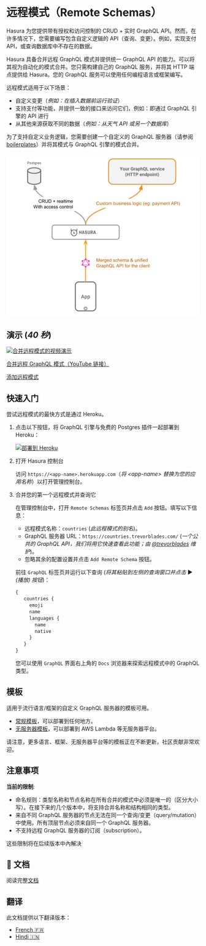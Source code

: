 # 远程模式（Remote Schemas）

Hasura 为您提供带有授权和访问控制的 CRUD + 实时 GraphQL API。然而，在许多情况下，您需要编写包含自定义逻辑的 API（查询、变更）。例如，实现支付 API，或查询数据库中不存在的数据。

Hasura 具备合并远程 GraphQL 模式并提供统一 GraphQL API 的能力。可以将其视为自动化的模式合并。您只需构建自己的 GraphQL 服务，并将其 HTTP 端点提供给 Hasura。您的 GraphQL 服务可以使用任何编程语言或框架编写。

远程模式适用于以下场景：

* 自定义变更（*例如：在插入数据前运行验证*）
* 支持支付等功能，并提供一致的接口来访问它们，例如：即通过 GraphQL 引擎的 API 进行
* 从其他来源获取不同的数据（*例如：从天气 API 或另一个数据库*）

为了支持自定义业务逻辑，您需要创建一个自定义的 GraphQL 服务器（请参阅 [boilerplates](community/boilerplates/remote-schemas)）并将其模式与 GraphQL 引擎的模式合并。

![远程模式架构](../assets/remote-schemas-arch.png)

## 演示 (*40 秒*)

[![合并远程模式的视频演示](https://img.youtube.com/vi/eY4n9aPsi0M/0.jpg)](https://www.youtube.com/watch?v=eY4n9aPsi0M)

[合并远程 GraphQL 模式（YouTube 链接）](https://youtu.be/eY4n9aPsi0M)

[添加远程模式](https://youtu.be/01t4t2t4q1c)

## 快速入门

尝试远程模式的最快方式是通过 Heroku。

1. 点击以下按钮，将 GraphQL 引擎与免费的 Postgres 插件一起部署到 Heroku：

   [![部署到 Heroku](https://www.herokucdn.com/deploy/button.svg)](https://heroku.com/deploy?template=https://github.com/hasura/graphql-engine-heroku)

2. 打开 Hasura 控制台

   访问 `https://<app-name>.herokuapp.com`（*将 \<app-name\> 替换为您的应用名称*）以打开管理控制台。

3. 合并您的第一个远程模式并查询它

   在管理控制台中，打开 ``Remote Schemas`` 标签页并点击 ``Add`` 按钮。填写以下信息：
   * 远程模式名称：``countries`` (*此远程模式的别名*)。
   * GraphQL 服务器 URL：``https://countries.trevorblades.com/`` (*一个公共的 GraphQL API，我们将用它快速查看此功能；由 [@trevorblades](https://github.com/trevorblades) 维护*)。
   * 忽略其余的配置设置并点击 ``Add Remote Schema`` 按钮。

   前往 ``GraphQL`` 标签页并运行以下查询 (*将其粘贴到左侧的查询窗口并点击* ▶️ *(播放) 按钮*)：

   ```graphql
   {
      countries {
        emoji
        name
        languages {
          name
          native
        }
      }
   }
   ```

   您可以使用 ``GraphQL`` 界面右上角的 ``Docs`` 浏览器来探索远程模式中的 GraphQL 类型。

## 模板

适用于流行语言/框架的自定义 GraphQL 服务器的模板可用。

* [常规模板](community/boilerplates/graphql-servers)，可以部署到任何地方。
* [无服务器模板](https://github.com/hasura/graphql-serverless)，可以部署到 AWS Lambda 等无服务器平台。

请注意，更多语言、框架、无服务器平台等的模板正在不断更新，社区贡献非常欢迎。

## 注意事项

**当前的限制**:

* 命名规则：类型名称和节点名称在所有合并的模式中必须是唯一的（区分大小写）。在接下来的几个版本中，将支持合并名称和结构相同的类型。
* 来自不同 GraphQL 服务器的节点无法在同一个查询/变更（query/mutation）中使用。所有顶层节点必须来自同一个 GraphQL 服务器。
* 不支持远程 GraphQL 服务器的订阅（subscription）。

这些限制将在后续版本中內解决

## 📄 文档

阅读完整[文档](https://hasura.io/docs/latest/graphql/core/remote-schemas/index.html)

## 翻译

此文档提供以下翻译版本：

- [French :fr:](translations/remote-schemas.french.md)
- [Hindi  :india:](translations/remote-schemas.hindi.md)
